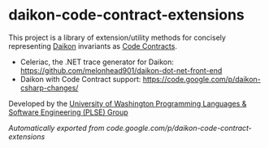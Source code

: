 # daikon-code-contract-extensions

This project is a library of extension/utility methods for concisely representing [Daikon](http://plse.cs.washington.edu/daikon/) invariants as [Code Contracts](http://research.microsoft.com/en-us/projects/contracts/).

* Celeriac, the .NET trace generator for Daikon: https://github.com/melonhead901/daikon-dot-net-front-end
* Daikon with Code Contract support: https://code.google.com/p/daikon-csharp-changes/

Developed by the [University of Washington Programming Languages & Software Engineering (PLSE) Group](http://www.cs.washington.edu/research/plse)

_Automatically exported from code.google.com/p/daikon-code-contract-extensions_

